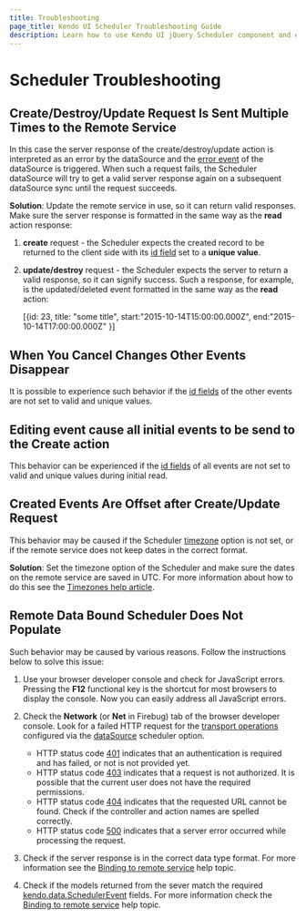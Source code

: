 ```yaml
---
title: Troubleshooting
page_title: Kendo UI Scheduler Troubleshooting Guide
description: Learn how to use Kendo UI jQuery Scheduler component and easily handle most common issues.
---
```


# Scheduler Troubleshooting

## Create/Destroy/Update Request Is Sent Multiple Times to the Remote Service

In this case the server response of the create/destroy/update action is interpreted as an error by the dataSource and the [error event](/api/framework/datasource#events-error) of the dataSource is triggered. When such a request fails, the Scheduler dataSource will try to get a valid server response again on a subsequent dataSource sync until the request succeeds. 

**Solution**: Update the remote service in use, so it can return valid responses. Make sure the server response is formatted in the same way as the **read** action response:

1. **create** request - the Scheduler expects the created record to be returned to the client side with its [id field](/api/javascript/data/schedulerevent#fields-id) set to a **unique value**.

2. **update/destroy** request - the Scheduler expects the server to return a valid response, so it can signify success. Such a response, for example, is the updated/deleted event formatted in the same way as the **read** action:

    [{id: 23, title: "some title", start:"2015-10-14T15:00:00.000Z", end:"2015-10-14T17:00:00.000Z" }]

## When You Cancel Changes Other Events Disappear
It is possible to experience such behavior if the [id fields](/api/javascript/data/schedulerevent#fields-id) of the other events are not set to valid and unique values. 

## Editing event cause all initial events to be send to the Create action
This behavior can be experienced if the [id fields](/api/javascript/data/schedulerevent#fields-id) of all events are not set to valid and unique values during initial read. 

## Created Events Are Offset after Create/Update Request
This behavior may be caused if the Scheduler [timezone](/api/javascript/ui/scheduler#configuration-timezone) option is not set, or if the remote service does not keep dates in the correct format.

**Solution**: Set the timezone option of the Scheduler and make sure the dates on the remote service are saved in UTC. For more information about how to do this see the [Timezones help article](/web/scheduler/timezones).

## Remote Data Bound Scheduler Does Not Populate
Such behavior may be caused by various reasons. Follow the instructions below to solve this issue:

1. Use your browser developer console and check for JavaScript errors. Pressing the **F12** functional key is the shortcut for most browsers to display the console. Now you can easily address all JavaScript errors.

2. Check the **Network** (or **Net** in Firebug) tab of the browser developer console. Look for a failed HTTP request for the [transport operations](http://docs.telerik.com/kendo-ui/api/javascript/data/datasource#configuration-transport) configured via the [dataSource](http://docs.telerik.com/kendo-ui/api/javascript/ui/scheduler#configuration-dataSource) scheduler option.
    - HTTP status code [401](http://en.wikipedia.org/wiki/List_of_HTTP_status_codes#401) indicates that an authentication is required and has failed, or not is not provided yet.
    - HTTP status code [403](http://en.wikipedia.org/wiki/List_of_HTTP_status_codes#403) indicates that a request is not authorized. It is possible that the current user does not have
    the required permissions.
    - HTTP status code [404](http://en.wikipedia.org/wiki/List_of_HTTP_status_codes#404) indicates that the requested URL cannot be found. Check if the controller and action names are spelled correctly.
    - HTTP status code [500](http://en.wikipedia.org/wiki/List_of_HTTP_status_codes#500) indicates that a server error occurred while processing the request.

3. Check if the server response is in the correct data type format. For more information see the [Binding to remote service](/web/scheduler/overview#binding-to-remote-service) help topic. 

4. Check if the models returned from the sever match the required [kendo.data.SchedulerEvent](/api/javascript/data/schedulerevent) fields. For more information check the [Binding to remote service](/web/scheduler/overview#binding-to-remote-service) help topic.